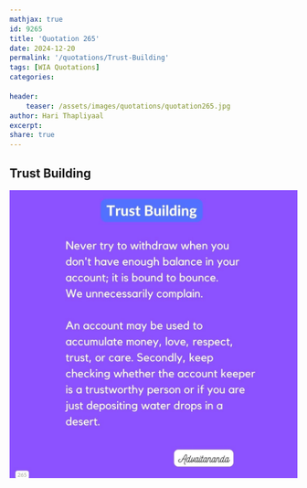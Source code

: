 ```yaml
---
mathjax: true
id: 9265
title: 'Quotation 265'
date: 2024-12-20
permalink: '/quotations/Trust-Building'
tags: [WIA Quotations] 
categories: 

header:
    teaser: /assets/images/quotations/quotation265.jpg
author: Hari Thapliyaal 
excerpt:
share: true 
---
```


## Trust Building

![Trust Building](/assets/images/quotations/quotation265.jpg)
